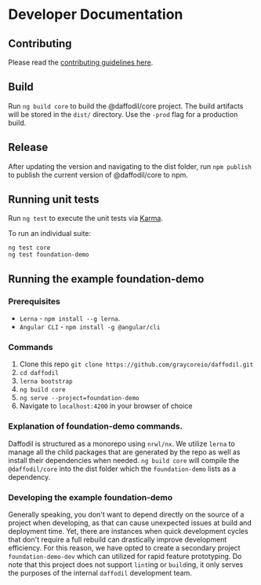 # Developer Documentation

## Contributing
Please read the [contributing guidelines here](https://github.com/graycore/daffodil/blob/master/CONTRIBUTING.md).

## Build

Run `ng build core` to build the @daffodil/core project. The build artifacts will be stored in the `dist/` directory. Use the `-prod` flag for a production build.

## Release

After updating the version and navigating to the dist folder, run `npm publish` to publish the current version of @daffodil/core to npm.

## Running unit tests

Run `ng test` to execute the unit tests via [Karma](https://karma-runner.github.io).

To run an individual suite:

```
ng test core
ng test foundation-demo
```

## Running the example foundation-demo

### Prerequisites
* `Lerna` - `npm install --g lerna`.
* `Angular CLI` - `npm install -g @angular/cli`

### Commands
1. Clone this repo `git clone https://github.com/graycoreio/daffodil.git`
2. `cd daffodil`
2. `lerna bootstrap`
3. `ng build core`
4. `ng serve --project=foundation-demo`
5. Navigate to `localhost:4200` in your browser of choice

### Explanation of foundation-demo commands.
Daffodil is structured as a monorepo using `nrwl/nx`. We utilize `lerna` to manage all the child packages that are generated by the repo as well as install their dependencies when needed. `ng build core` will compile the `@daffodil/core` into the dist folder which the `foundation-demo` lists as a dependency.

### Developing the example foundation-demo
Generally speaking, you don't want to depend directly on the source of a project when developing, as that can cause unexpected issues at build and deployment time. Yet, there are instances when quick development cycles that don't require a full rebuild can drastically improve development efficiency. For this reason, we have opted to create a secondary project `foundation-demo-dev` which can utilized for rapid feature prototyping. Do note that this project does not support `lint`ing or `build`ing, it only serves the purposes of the internal `daffodil` development team.
